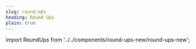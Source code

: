 ```yaml
---
slug: round-ups
heading: Round Ups
plain: true
---
```

import RoundUps from '../../components/round-ups-new/round-ups-new';

<RoundUps/>